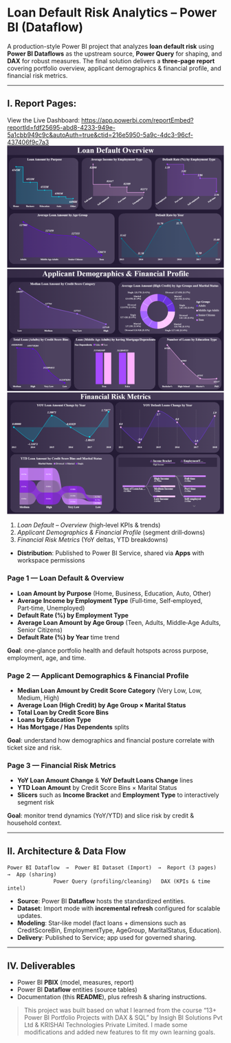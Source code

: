 # Loan Default Risk Analytics – Power BI (Dataflow)

A production-style Power BI project that analyzes **loan default risk** using **Power BI Dataflows** as the upstream source, **Power Query** for shaping, and **DAX** for robust measures. The final solution delivers a **three‑page report** covering portfolio overview, applicant demographics & financial profile, and financial risk metrics.

---

## I. Report Pages:

View the Live Dashboard: https://app.powerbi.com/reportEmbed?reportId=fdf25695-abd8-4233-949e-5a1cbb949c9c&autoAuth=true&ctid=216e5950-5a9c-4dc3-96cf-437406f9c7a3
![](https://github.com/khanhmdinh/khanhmdinh.github.io/blob/e0cf32c7b7f824139cbd0ebaff246f5beb1ab547/images/Loan_Default_Risk_Analytics_1.png)
![](https://github.com/khanhmdinh/khanhmdinh.github.io/blob/e0cf32c7b7f824139cbd0ebaff246f5beb1ab547/images/Loan_Default_Risk_Analytics_2.png)
![](https://github.com/khanhmdinh/khanhmdinh.github.io/blob/30144ea3bbaac22dddc62df27e3a409eea488e77/images/Loan_Default_Risk_Analytics_Financial_Risk_Metrics_3.png)

  1) *Loan Default – Overview* (high‑level KPIs & trends)  
  2) *Applicant Demographics & Financial Profile* (segment drill‑downs)  
  3) *Financial Risk Metrics* (YoY deltas, YTD breakdowns)
- **Distribution**: Published to Power BI Service, shared via **Apps** with workspace permissions

### Page 1 — Loan Default & Overview
- **Loan Amount by Purpose** (Home, Business, Education, Auto, Other)
- **Average Income by Employment Type** (Full‑time, Self‑employed, Part‑time, Unemployed)
- **Default Rate (%) by Employment Type**
- **Average Loan Amount by Age Group** (Teen, Adults, Middle‑Age Adults, Senior Citizens)
- **Default Rate (%) by Year** time trend

**Goal**: one‑glance portfolio health and default hotspots across purpose, employment, age, and time.

### Page 2 — Applicant Demographics & Financial Profile
- **Median Loan Amount by Credit Score Category** (Very Low, Low, Medium, High)
- **Average Loan (High Credit) by Age Group × Marital Status**
- **Total Loan by Credit Score Bins**
- **Loans by Education Type**
- **Has Mortgage / Has Dependents** splits

**Goal**: understand how demographics and financial posture correlate with ticket size and risk.

### Page 3 — Financial Risk Metrics
- **YoY Loan Amount Change** & **YoY Default Loans Change** lines
- **YTD Loan Amount** by Credit Score Bins × Marital Status
- **Slicers** such as **Income Bracket** and **Employment Type** to interactively segment risk

**Goal**: monitor trend dynamics (YoY/YTD) and slice risk by credit & household context.

---

## II. Architecture & Data Flow

```
Power BI Dataflow  →  Power BI Dataset (Import)  →  Report (3 pages)  →  App (sharing)
               Power Query (profiling/cleaning)   DAX (KPIs & time intel)
```

- **Source**: Power BI **Dataflow** hosts the standardized entities.  
- **Dataset**: Import mode with **incremental refresh** configured for scalable updates.  
- **Modeling**: Star‑like model (fact loans + dimensions such as CreditScoreBin, EmploymentType, AgeGroup, MaritalStatus, Education).  
- **Delivery**: Published to Service; app used for governed sharing.

---

## IV. Deliverables

- Power BI **PBIX** (model, measures, report)
- Power BI **Dataflow** entities (source tables)
- Documentation (this **README**), plus refresh & sharing instructions.

>This project was built based on what I learned from the course “13+ Power BI Portfolio Projects with DAX & SQL” by Insigh BI Solutions Pvt Ltd & KRISHAI Technologies Private Limited. I made some modifications and added new features to fit my own learning goals.
